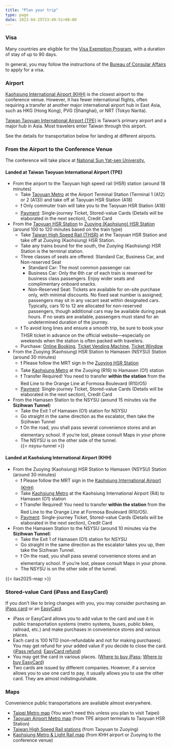 ```yaml
---
title: "Plan your trip"
type: page
date: 2023-04-25T23:49:51+08:00
---
```

### Visa

Many countries are eligible for the [Visa Exemption Program](https://www.boca.gov.tw/cp-149-4486-7785a-2.html), with a duration of stay of up to 90 days.

In general, you may follow the instructions of the [Bureau of Consular Affairs](https://www.boca.gov.tw/np-137-2.html) to apply for a visa.

### Airport

[Kaohsiung International Airport (KHH)](https://www.kia.gov.tw/english/) is the closest airport to the conference venue. However, it has fewer international flights, often requiring a transfer at another major international airport hub in East Asia, such as HKG (Hong Kong), PVG (Shanghai), or NRT (Tokyo Narita).

[Taiwan Taoyuan International Airport (TPE)](https://www.taoyuan-airport.com/?lang=en) is Taiwan’s primary airport and a major hub in Asia. Most travelers enter Taiwan through this airport.

See the details for transportation below for landing at different airports.

### From the Airport to the Conference Venue

The conference will take place at [National Sun Yat-sen University.](https://www.nsysu.edu.tw/?Lang=en)

#### Landed at Taiwan Taoyuan International Airport (TPE)

* From the airport to the Taoyuan high speed rail (HSR) station (around 18 minutes)  
  * Take [Taoyuan Metro](https://www.tymetro.com.tw/tymetro-new/en/_pages/travel-guide/index.php) at the Airport Terminal Station (Terminal 1 (A12) or 2 (A13)) and take off at Taoyuan HSR Station (A18)  
  * &#10071; Only commuter train will take you to the Taoyuan HSR Station (A18)   
  * [Payment](https://www.tymetro.com.tw/tymetro-new/en/_pages/travel-guide/ticket.php): Single-journey Ticket, Stored-value Cards (Details will be elaborated in the next section), Credit Card   
* From the [Taoyuan HSR Station](https://en.thsrc.com.tw/ArticleContent/ad3798f7-cf0b-4728-9a5e-9196931d6f48) to [Zuoying (Kaohsiung) HSR Station](https://en.thsrc.com.tw/ArticleContent/ecdd8e68-3d12-4f0f-8385-f4891e513494) (around 100 to 120 minutes based on the train type)  
  * Take [Taiwan High Speed Rail (THSR)](https://en.thsrc.com.tw) at the Taoyuan HSR Station and take off at Zuoying (Kaohsiung) HSR Station.   
  * Take any trains bound for the south, the Zuoying (Kaohsiung) HSR Station is the terminal station.  
  * Three classes of seats are offered: Standard Car, Business Car, and Non-reserved Seat  
    * Standard Car: The most common passenger car.  
    * Business Car: Only the 6th car of each train is reserved for business class passengers. Enjoy wider seats and complimentary onboard snacks.  
    * Non-Reserved Seat: Tickets are available for on-site purchase only, with minimal discounts. No fixed seat number is assigned; passengers may sit in any vacant seat within designated cars. Typically, cars 10 to 12 are allocated for non-reserved passengers, though additional cars may be available during peak hours. If no seats are available, passengers must stand for an undetermined duration of the journey.  
  * &#10071; To avoid long lines and ensure a smooth trip, be sure to book your THSR ticket in advance on the official website—especially on weekends when the station is often packed with travelers. 
  * Purchase: [Online Booking](https://en.thsrc.com.tw/ArticleContent/906de59a-8ea0-425a-8055-ca3afded9a3e#), [Ticket Vending Machine](https://en.thsrc.com.tw/ArticleContent/80b78cc8-1d34-43b1-8b74-67fa01e70086), [Ticket Window](https://en.thsrc.com.tw/ArticleContent/0d36ca99-aacd-4dc4-b94e-b5accb8965a0)  
* From the  Zuoying (Kaohsiung) HSR Station to Hamasen (NSYSU) Station (around 30 minutes)  
  * &#10071; Please follow the MRT sign in the [Zuoying HSR Station](https://en.thsrc.com.tw/ArticleContent/ecdd8e68-3d12-4f0f-8385-f4891e513494)  
  * Take [Kaohsiung Metro](https://www.krtc.com.tw/eng/Guide/guide_map) at the Zuoying (R16) to Hamasen (O1) station   
  * &#10071; Transfer Required\! You need to transfer **within the station** from the Red Line to the Orange Line at Formosa Boulevard (R10/O5)  
  * [Payment](https://www.krtc.com.tw/eng/Ticket/ticket_list?id=6991b7b988e8461194b57a12c7269697): Single-journey Ticket, Stored-value Cards (Details will be elaborated in the next section), Credit Card   
* From the Hamasen  Station to the NSYSU (around 15 minutes via the **Sizihwan Tunnel**)  
  * Take the Exit 1 of Hamasen (O1) station for NSYSU  
  * Go straight in the same direction as the escalator, then take the Sizihwan Tunnel  
  * &#10071; On the road, you shall pass several convenience stores and an elementary school. If you’re lost, please consult Maps in your phone  
  * The NSYSU is on the other side of the tunnel.  
{{< nsysu-tunnel >}}

#### Landed at Kaohsiung International Airport (KHH)  

* From the  Zuoying (Kaohsiung) HSR Station to Hamasen (NSYSU) Station (around 30 minutes)  
  * &#10071; Please follow the MRT sign in the [Kaohsiung International Airport (KHH)](https://www.kia.gov.tw/English/)   
  * Take [Kaohsiung Metro](https://www.krtc.com.tw/eng/Guide/guide_map) at the Kaohsiung International Airport (R4) to Hamasen (O1) station   
  * &#10071; Transfer Required\! You need to transfer **within the station** from the Red Line to the Orange Line at Formosa Boulevard (R10/O5).  
  * [Payment](https://www.krtc.com.tw/eng/Ticket/ticket_list?id=6991b7b988e8461194b57a12c7269697): Single-journey Ticket, Stored-value Cards (Details will be elaborated in the next section), Credit Card   
* From the  Hamasen  Station to the NSYSU (around 10 minutes via the **Sizihwan Tunnel**)  
  * Take the Exit 1 of Hamasen (O1) station for NSYSU  
  * Go straight in the same direction as the escalator takes you up, then take the Sizihwan Tunnel.  
  * &#10071; On the road, you shall pass several convenience stores and an elementary school. If you’re lost, please consult Maps in your phone.  
  * The NSYSU is on the other side of the tunnel.

{{< ilas2025-map >}}

### Stored-value Card (iPass and EasyCard)

If you don’t like to bring changes with you, you may consider purchasing an [iPass card](https://www.i-pass.com.tw/en) or an [EasyCard](https://www.easycard.com.tw/en/).

* iPass or EasyCard allows you to add value to the card and use it in public transportation systems (metro systems, buses, public bikes, railroad, etc.) and make purchases in convenience stores and various places.  
* Each card is 100 NTD (non-refundable and not for making purchases). You may get refund for your added value if you decide to close the card. ([iPass refund](https://www.i-pass.com.tw/en/Page/Refund); [EasyCard refund](https://www.easycard.com.tw/en/service))  
* You may get the card in various places. ([Where to buy iPass](https://www.i-pass.com.tw/en/Page/StandardAdult); [Where to buy EasyCard](https://www.easycard.com.tw/en/easycard?cls=1521769569&id=1521769904))  
* Two cards are issued by different companies. However, if a service allows you to use one card to pay, it usually allows you to use the other card. They are almost indistinguishable.

### Maps

Convenience public transportations are available almost everywhere.

* [Taipei Metro map](https://english.metro.taipei/cp.aspx?n=1BE0AF76C79F9A38) (You won’t need this unless you plan to visit Taipei)  
* [Taoyuan Airport Metro map](https://www.tymetro.com.tw/tymetro-new/en/_pages/travel-guide/road.html) (from TPE airport terminals to Taoyuan HSR Station)  
* [Taiwan High Speed Rail stations](https://en.thsrc.com.tw/ArticleContent/ad3798f7-cf0b-4728-9a5e-9196931d6f48) (from Taoyuan to Zuoying)  
* [Kaohsiung Metro & Light Rail map](https://www.krtc.com.tw/eng/KLRT/guide_map) (from KHH airport or Zuoying to the conference venue)